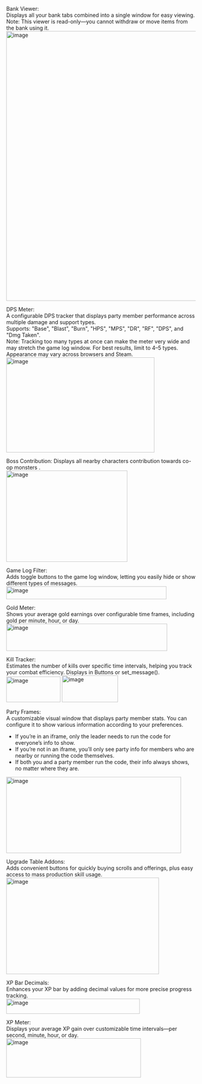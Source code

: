 Bank Viewer:                                                                  
Displays all your bank tabs combined into a single window for easy viewing. Note: This viewer is read-only—you cannot withdraw or move items from the bank using it.
<img width="1719" height="715" alt="image" src="https://github.com/user-attachments/assets/2975bd78-6d0c-439e-bd78-3b4faeb44535" />

DPS Meter:                                        
A configurable DPS tracker that displays party member performance across multiple damage and support types.           
Supports: "Base", "Blast", "Burn", "HPS", "MPS", "DR", "RF", "DPS", and "Dmg Taken".               
Note: Tracking too many types at once can make the meter very wide and may stretch the game log window. For best results, limit to 4–5 types.               
Appearance may vary across browsers and Steam.            
<img width="394" height="252" alt="image" src="https://github.com/user-attachments/assets/1a5b025c-6ba5-4fae-b897-900ba4177ed1" />

Boss Contribution:
Displays all nearby characters contribution towards co-op monsters     .         
<img width="322" height="242" alt="image" src="https://github.com/user-attachments/assets/5641d376-435e-459b-9186-91b34c801d53" />

Game Log Filter:                                       
Adds toggle buttons to the game log window, letting you easily hide or show different types of messages.
<img width="426" height="34" alt="image" src="https://github.com/user-attachments/assets/d1893422-d958-4490-86e0-161f934f54ce" />

Gold Meter:                                                
Shows your average gold earnings over configurable time frames, including gold per minute, hour, or day.
<img width="428" height="72" alt="image" src="https://github.com/user-attachments/assets/028eb9b5-8a23-47af-8392-f53284cc6b8b" />

Kill Tracker:                                        
Estimates the number of kills over specific time intervals, helping you track your combat efficiency. Displays in Buttons or set_message().     
<img width="144" height="68" alt="image" src="https://github.com/user-attachments/assets/5271256d-7258-4131-babe-cb66d48f8adb" /> 
<img width="149" height="71" alt="image" src="https://github.com/user-attachments/assets/b5e7ddb8-b919-486c-963f-3c37d8dee993" />

Party Frames:                                   
A customizable visual window that displays party member stats. You can configure it to show various information according to your preferences.
- If you’re in an iframe, only the leader needs to run the code for everyone’s info to show.
- If you’re not in an iframe, you’ll only see party info for members who are nearby or running the code themselves.
- If both you and a party member run the code, their info always shows, no matter where they are.
<img width="465" height="202" alt="image" src="https://github.com/user-attachments/assets/073f02cb-06a0-4537-ae49-f85c9e3e2e67" />

Upgrade Table Addons:                                  
Adds convenient buttons for quickly buying scrolls and offerings, plus easy access to mass production skill usage.
<img width="406" height="256" alt="image" src="https://github.com/user-attachments/assets/2a52e385-6636-44e4-8f47-058349c76d9b" />

XP Bar Decimals:                                     
Enhances your XP bar by adding decimal values for more precise progress tracking.                       
<img width="355" height="40" alt="image" src="https://github.com/user-attachments/assets/27aede5c-5455-4790-bb59-2c0f9edf6bf0" />

XP Meter:                                         
Displays your average XP gain over customizable time intervals—per second, minute, hour, or day.
<img width="358" height="104" alt="image" src="https://github.com/user-attachments/assets/42a6ec9d-8a3c-46af-aaa9-4297ecc7c2ac" />
